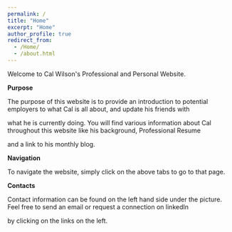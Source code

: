 ```yaml
---
permalink: /
title: "Home"
excerpt: "Home"
author_profile: true
redirect_from: 
  - /Home/
  - /about.html
---
```



Welcome to Cal Wilson's Professional and Personal Website. 


**Purpose**

The purpose of this website is to provide an introduction to potential employers to what Cal is all about, and update his friends with 

what he is currently doing. You will find various information about Cal throughout this website like his background, Professional Resume 

and a link to his monthly blog. 


**Navigation**

To navigate the website, simply click on the above tabs to go to that page. 


**Contacts**

Contact information can be found on the left hand side under the picture. Feel free to send an email or request a connection on linkedIn 

by clicking on the links on the left.



